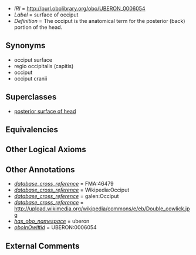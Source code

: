  * *IRI* = http://purl.obolibrary.org/obo/UBERON_0006054
 * *Label* = surface of occiput
 * *Definition* = The occiput is the anatomical term for the posterior (back) portion of the head.

## Synonyms

 * occiput surface
 * regio occipitalis (capitis)
 * occiput
 * occiput cranii

## Superclasses

 * [posterior surface of head](../../UBERON/56/UBERON_0006056.md)

## Equivalencies


## Other Logical Axioms


## Other Annotations

 * *[database_cross_reference](../../ef/oboInOwl#hasDbXref.md)* = FMA:46479
 * *[database_cross_reference](../../ef/oboInOwl#hasDbXref.md)* = Wikipedia:Occiput
 * *[database_cross_reference](../../ef/oboInOwl#hasDbXref.md)* = galen:Occiput
 * *[database_cross_reference](../../ef/oboInOwl#hasDbXref.md)* = http://upload.wikimedia.org/wikipedia/commons/e/eb/Double_cowlick.jpg
 * *[has_obo_namespace](../../ce/oboInOwl#hasOBONamespace.md)* = uberon
 * *[oboInOwl#id](../../id/oboInOwl#id.md)* = UBERON:0006054

## External Comments

